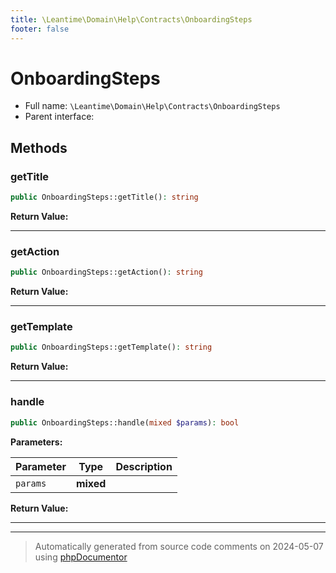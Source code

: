 ```yaml
---
title: \Leantime\Domain\Help\Contracts\OnboardingSteps
footer: false
---
```


# OnboardingSteps





* Full name: `\Leantime\Domain\Help\Contracts\OnboardingSteps`
* Parent interface: [](../../../../../classes.md)



## Methods

### getTitle



```php
public OnboardingSteps::getTitle(): string
```









**Return Value:**





---
### getAction



```php
public OnboardingSteps::getAction(): string
```









**Return Value:**





---
### getTemplate



```php
public OnboardingSteps::getTemplate(): string
```









**Return Value:**





---
### handle



```php
public OnboardingSteps::handle(mixed $params): bool
```








**Parameters:**

| Parameter | Type | Description |
|-----------|------|-------------|
| `params` | **mixed** |  |


**Return Value:**





---


---
> Automatically generated from source code comments on 2024-05-07 using [phpDocumentor](http://www.phpdoc.org/)
